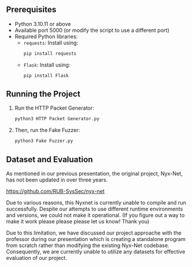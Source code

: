 ## Prerequisites

- Python 3.10.11 or above
- Available port 5000 (or modify the script to use a different port)
- Required Python libraries:
  - `requests`: Install using:
    ```sh
    pip install requests
    ```
  - `Flask`: Install using:
    ```sh
    pip install Flask
    ```

## Running the Project

1. Run the HTTP Packet Generator:

   ```sh
   python3 HTTP Packet Generator.py
   ```
2. Then, run the Fake Fuzzer:
   ```sh
   python3 Fake Fuzzer.py
   ```
## Dataset and Evaluation
As mentioned in our previous presentation, the original project, Nyx-Net, has not been updated in over three years. 

https://github.com/RUB-SysSec/nyx-net

Due to various reasons, this Nyxnet is currently unable to compile and run successfully. Despite our attempts to use different runtime environments and versions, we could not make it operational. (If you figure out a way to make it work please please please let us know! Thank you)

Due to this limitation, we have discussed our project approache with the professor during our presentation which is creating a standalone program from scratch rather than modifying the existing Nyx-Net codebase. 
Consequently, we are currently unable to utilize any datasets for effective evaluation of our project. 
